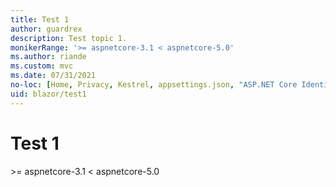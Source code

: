 ```yaml
---
title: Test 1
author: guardrex
description: Test topic 1.
monikerRange: '>= aspnetcore-3.1 < aspnetcore-5.0'
ms.author: riande
ms.custom: mvc
ms.date: 07/31/2021
no-loc: [Home, Privacy, Kestrel, appsettings.json, "ASP.NET Core Identity", cookie, Cookie, Blazor, "Blazor Server", "Blazor WebAssembly", "Identity", "Let's Encrypt", Razor, SignalR]
uid: blazor/test1
---
```

# Test 1

&gt;= aspnetcore-3.1 &lt; aspnetcore-5.0

